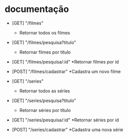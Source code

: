 # documentação



- [GET] "/filmes"
    * Retornar todos os filmes

- [GET] "/filmes/pesquisa?titulo"
    * Retornar filmes por título

- [GET] "/filmes/pesquisa/:id"
    *Retornar filmes por id

- [POST] "/filmes/cadastrar"
    *Cadastra um novo filme

- [GET] "/series"
    * Retornar todos as séries

- [GET] "/series/pesquisa?titulo"
    * Retornar séries por título

- [GET] "/series/pesquisa/:id"
    *Retornar séries por id

- [POST] "/series/cadastrar"
    *Cadastra uma nova série